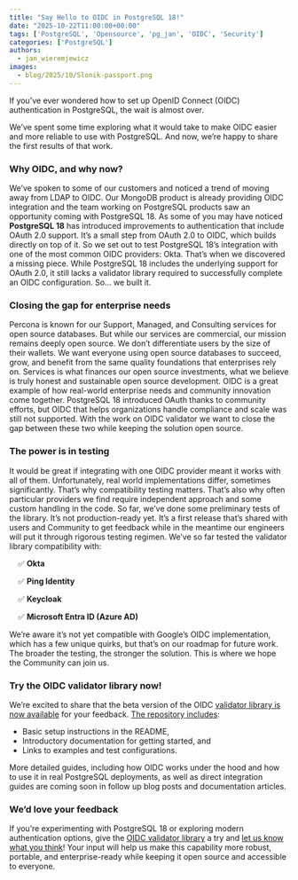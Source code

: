 ```yaml
---
title: "Say Hello to OIDC in PostgreSQL 18!"
date: "2025-10-22T11:00:00+00:00"
tags: ['PostgreSQL', 'Opensource', 'pg_jan', 'OIDC', 'Security']
categories: ['PostgreSQL']
authors:
  - jan_wieremjewicz
images:
  - blog/2025/10/Slonik-passport.png
---
```


If you’ve ever wondered how to set up OpenID Connect (OIDC) authentication in PostgreSQL, the wait is almost over.

We’ve spent some time exploring what it would take to make OIDC easier and more reliable to use with PostgreSQL. And now, we’re happy to share the first results of that work.

### Why OIDC, and why now?

We’ve spoken to some of our customers and noticed a trend of moving away from LDAP to OIDC. Our MongoDB product is already providing OIDC integration and the team working on PostgreSQL products saw an opportunity coming with PostgreSQL 18.
As some of you may have noticed **PostgreSQL 18** has introduced improvements to authentication that include OAuth 2.0 support. It’s a small step from OAuth 2.0 to OIDC, which builds directly on top of it. So we set out to test PostgreSQL 18’s integration with one of the most common OIDC providers: Okta.
That’s when we discovered a missing piece. While PostgreSQL 18 includes the underlying support for OAuth 2.0, it still lacks a validator library required to successfully complete an OIDC configuration.
So… we built it.

### Closing the gap for enterprise needs

Percona is known for our Support, Managed, and Consulting services for open source databases. But while our services are commercial, our mission remains deeply open source.
We don’t differentiate users by the size of their wallets. We want everyone using open source databases to succeed, grow, and benefit from the same quality foundations that enterprises rely on.
Services is what finances our open source investments, what we believe is truly honest and sustainable open source development.
OIDC is a great example of how real-world enterprise needs and community innovation come together. PostgreSQL 18 introduced OAuth thanks to community efforts, but OIDC that helps organizations handle compliance and scale was still not supported. With the work on OIDC validator we want to close the gap between these two while keeping the solution open source.

### The power is in testing

It would be great if integrating with one OIDC provider meant it works with all of them. Unfortunately, real world implementations differ, sometimes significantly.
That’s why compatibility testing matters. That’s also why often particular providers we find require independent approach and some custom handling in the code.
So far, we’ve done some preliminary tests of the library. It’s not production-ready yet. It’s a first release that’s shared with users and Community to get feedback while in the meantime our engineers will put it through rigorous testing regimen.
We’ve so far tested the validator library compatibility with:

&nbsp;&nbsp;&nbsp;&nbsp;✅ **Okta**

&nbsp;&nbsp;&nbsp;&nbsp;✅ **Ping Identity**

&nbsp;&nbsp;&nbsp;&nbsp;✅ **Keycloak**

&nbsp;&nbsp;&nbsp;&nbsp;✅ **Microsoft Entra ID (Azure AD)**

We’re aware it’s not yet compatible with Google’s OIDC implementation, which has a few unique quirks, but that’s on our roadmap for future work.
The broader the testing, the stronger the solution. This is where we hope the Community can join us.

### Try the OIDC validator library now!

We’re excited to share that the beta version of the OIDC [validator library is now available](https://github.com/Percona-Lab/pg_oidc_validator/releases/tag/latest) for your feedback.
[The repository includes](https://github.com/Percona-Lab/pg_oidc_validator/tree/main):

* Basic setup instructions in the README,
* Introductory documentation for getting started, and
* Links to examples and test configurations.

More detailed guides, including how OIDC works under the hood and how to use it in real PostgreSQL deployments, as well as direct integration guides are coming soon in follow up blog posts and documentation articles.

### We’d love your feedback

If you’re experimenting with PostgreSQL 18 or exploring modern authentication options, give the [OIDC validator library](https://github.com/Percona-Lab/pg_oidc_validator/releases/tag/latest) a try and [let us know what you think](https://github.com/Percona-Lab/pg_oidc_validator/discussions)!
Your input will help us make this capability more robust, portable, and enterprise-ready while keeping it open source and accessible to everyone.
